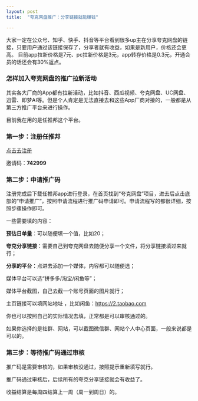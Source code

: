 ```yaml
---
layout: post
title:  "夸克网盘推广：分享链接就能赚钱"

---
```


大家一定在公众号、知乎、快手、抖音等平台看到很多up主在分享夸克网盘的链接，只要用户通过该链接保存了，分享者就有收益，如果是新用户，价格还会更高。
目前app拉新价格是7元、pc拉新价格是3元，app转存价格是0.3元，开通会员的话还会有30%返点。

### 怎样加入夸克网盘的推广拉新活动

其实各大厂商的App都有拉新活动，比如抖音、西瓜视频、夸克网盘、UC网盘、迅雷、即梦AI等。但是个人肯定是无法直接去和这些App厂商对接的，一般都是从第三方推广平台来进行操作。

目前我在用的是任推邦这个平台。

### 第一步：注册任推邦

[点击去注册](https://dt.bd.cn/#/pages/login/register?invite_code=742999)

邀请码：**742999**

### 第二步：申请推广码

注册完成后下载任推邦app进行登录，在首页找到“夸克网盘”项目，进去后点击底部的“申请推广”，按照申请流程进行推广码申请即可。申请流程写的都很详细，按照步骤操作即可。

一些需要填的内容：

**预估日单量**：可以随便填一个值，比如20；

**夸克分享链接**：需要自己到夸克网盘去随便分享一个文件，将分享链接填过来就行；

**分享的平台**：点进去添加一个媒体，内容都可以随便选；

媒体平台可以选“拼多多/淘宝/闲鱼等”；

媒体平台截图，自己去截一个账号页面的图片就行；

主页链接可以填网站地址 ，比如闲鱼：https://2.taobao.com 

你也可以按照自己的实际情况去填，正常都是可以审核通过的。

如果你选择的是社群、网站，可以截图微信群、网站个人中心页面，一般来说都是可以的。


### 第三步：等待推广码通过审核
推广码是需要审核的，如果审核没通过，按照提示重新填写就行。

推广码通过审核后，后续所有的夸克分享链接就会有收益了。

收益结算是每周四结算上一周（周一到周日）的。
